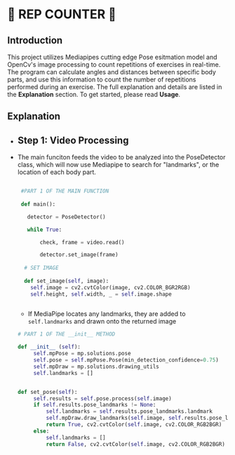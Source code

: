 # 👑 **REP COUNTER** 👑

## Introduction 

  This project utilizes Mediapipes cutting edge Pose esitmation model and OpenCv's image processing to count repetitions of exercises in real-time. The program can calculate angles and distances between specific body parts, and use this information to count the number of repetitions performed during an exercise. The full explanation and details are listed in the **Explanation** section. To get started, please read **Usage**.

## Explanation
   * ## Step 1: Video Processing 
   - The main funciton feeds the video to be analyzed into the PoseDetector class, which will now use Mediapipe to search for "landmarks", or the location    of each body part. 
     ```Python
     
      #PART 1 OF THE MAIN FUNCTION
      
      def main():

        detector = PoseDetector() 

        while True: 

            check, frame = video.read() 

            detector.set_image(frame)
            
       # SET IMAGE
       
       def set_image(self, image):
         self.image = cv2.cvtColor(image, cv2.COLOR_BGR2RGB)
         self.height, self.width, _ = self.image.shape
       
      ```

     - If MediaPipe locates any landmarks, they are added to `self.landmarks` and drawn onto the returned image

   
     ```Python
     # PART 1 OF THE __init__ METHOD

     def __init__ (self):
          self.mpPose = mp.solutions.pose
          self.pose = self.mpPose.Pose(min_detection_confidence=0.75)
          self.mpDraw = mp.solutions.drawing_utils
          self.landmarks = []


     def set_pose(self):
          self.results = self.pose.process(self.image)
          if self.results.pose_landmarks != None:
              self.landmarks = self.results.pose_landmarks.landmark
              self.mpDraw.draw_landmarks(self.image, self.results.pose_landmarks, self.mpPose.POSE_CONNECTIONS)
              return True, cv2.cvtColor(self.image, cv2.COLOR_RGB2BGR)
          else:
              self.landmarks = []
              return False, cv2.cvtColor(self.image, cv2.COLOR_RGB2BGR)
   
     ```
     
  
